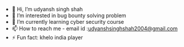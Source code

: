 - 👋 Hi, I’m udyansh singh shah
- 👀 I’m interested in bug bounty solving problem
- 🌱 I’m currently learning cyber security course
- 📫 How to reach me - email id :udyanshsinghshah2004@gmail.com
- ⚡ Fun fact: khelo india player
<!---
udyanshsingh/udyanshsingh is a ✨ special ✨ repository because its `README.md` (this file) appears on your GitHub profile.
You can click the Preview link to take a look at your changes.
--->

